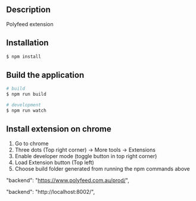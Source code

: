 ## Description

Polyfeed extension

## Installation

```bash
$ npm install
```

## Build the application

```bash
# build
$ npm run build
```

```bash
# development
$ npm run watch
```

## Install extension on chrome

1. Go to chrome
2. Three dots (Top right corner) -> More tools -> Extensions
3. Enable developer mode (toggle button in top right corner)
4. Load Extension button (Top left)
5. Choose build folder generated from running the npm commands above

<!--   "backend": "https://www.polyfeed.com.au/prod/",
 -->

<!-- path -->

<!-- production -->

"backend": "https://www.polyfeed.com.au/prod/",

<!-- development -->

"backend": "http://localhost:8002/",
